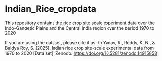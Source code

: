 # Indian_Rice_cropdata
This repository contains the rice crop site scale experiment data over the Indo-Gangetic Plains and the Central India region over the period 1970 to 2020

If you are using the dataset, please cite it as: \n
Yadav, R., Reddy, K. N., & Baidya Roy, S. (2025). Indian rice crop site-scale experimental data from 1970 to 2020 [Data set]. Zenodo. https://doi.org/10.5281/zenodo.14915853

